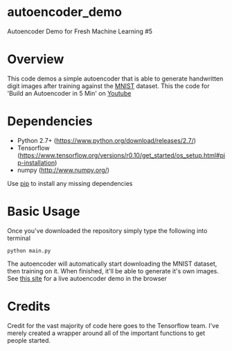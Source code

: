 # autoencoder_demo
Autoencoder Demo for Fresh Machine Learning #5

Overview
============
This code demos a simple autoencoder that is able to generate handwritten digit images after training against the [MNIST](http://yann.lecun.com/exdb/mnist/) dataset. This the code for 'Build an Autoencoder in 5 Min' on [Youtube](https://youtu.be/yE0dcDNRZjw)

Dependencies
============
* Python 2.7+ (https://www.python.org/download/releases/2.7/)
* Tensorflow (https://www.tensorflow.org/versions/r0.10/get_started/os_setup.html#pip-installation)
* numpy (http://www.numpy.org/)


Use [pip](https://pypi.python.org/pypi/pip) to install any missing dependencies

Basic Usage
===========

Once you've downloaded the repository simply type the following into terminal

`python main.py`

The autoencoder will automatically start downloading the MNIST dataset, then training on it. When finished, it'll be able to generate it's own images. See [this site](https://cs.stanford.edu/people/karpathy/convnetjs/demo/autoencoder.html) for a live autoencoder demo
in the browser 

Credits
===========
Credit for the vast majority of code here goes to the Tensorflow team. I've merely created a wrapper around all of the important functions to get people started.
